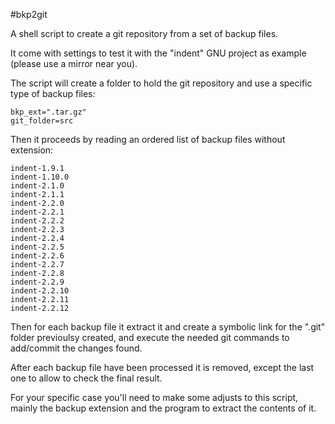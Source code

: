 #bkp2git

A shell script to create a git repository from a set of backup files.

It come with settings to test it with the "indent" GNU project as example (please use a mirror near you).

The script will create a folder to hold the git repository and use a specific type of backup files:

```
bkp_ext=".tar.gz"
git_folder=src
```

Then it proceeds by reading an ordered list of backup files without extension:

```
indent-1.9.1
indent-1.10.0
indent-2.1.0
indent-2.1.1
indent-2.2.0
indent-2.2.1
indent-2.2.2
indent-2.2.3
indent-2.2.4
indent-2.2.5
indent-2.2.6
indent-2.2.7
indent-2.2.8
indent-2.2.9
indent-2.2.10
indent-2.2.11
indent-2.2.12
```

Then for each backup file it extract it and create a symbolic link for the ".git" folder previoulsy created,
and execute the needed git commands to add/commit the changes found.

After each backup file have been processed it is removed, except the last one to allow to check the final result.

For your specific case you'll need to make some adjusts to this script, mainly the backup extension and the program to extract the contents of it.
